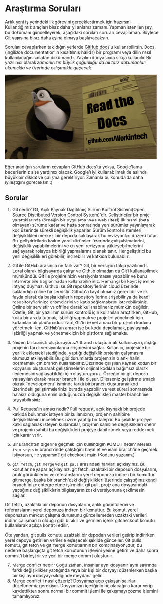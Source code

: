 # Araştırma Soruları

Artık yeni iş yerindeki ilk görevini gerçekleştirmek için hazırsın! Kullandığımız araçları biraz daha iyi anlama zamanı. Yapman istenilen şey, bu dokümanı güncelleyerek, aşağıdaki soruları soruları cevaplaman. Böylece Git yapısına biraz daha aşina olmaya başlayacaksın.

Soruları cevaplarken takıldığın yerlerde [GitHub docs](https://docs.github.com/en)'u kullanabilirsin. Docs, (ingilizce documentation'ın kısaltılmış halidir) bir programı veya dilin nasıl kullanılacağını anlatan dokümandır. Yazılım dünyasında sıkça kullanılır. Bir yazılımcı olarak _zamanınızın büyük çoğunluğu da bu tarz dokümanları okumakla ve üzerinde çalışmakla geçecek_.

![READ THE DOCS](https://github.com/Workintech/FSWeb-S1G1-Projesi-Web-Development-Projesi-icin-Git/blob/main/read-the-docs-wit.gif?raw=true)

Eğer aradığın soruların cevapları GitHub docs'ta yoksa, Google'lama becerileriniz size yardımcı olacak. Google'ı iyi kullanabilmek de aslında büyük bir dikkat ve çalışma gerektiriyor. Zamanla bu konuda da daha iyileştiğini göreceksin :)

## Sorular

1. Git nedir?
Git, Açık Kaynak Dağıtılmış Sürüm Kontrol Sistemi(Open Source Distributed Version Control System)'dir.
Geliştiriciler bir proje yarattıklarında (örneğin bir uygulama veya web sitesi) ilk resmi (beta olmayan) sürüme kadar ve hatta sonrasında yeni sürümler yayınlayarak kod üzerinde sürekli değişiklik yaparlar. Sürüm kontrol sistemleri, değişiklikleri merkezi bir depoda saklayarak bu revizyonları düzenli tutar. Bu, geliştiricilerin kodun yerel sürümleri üzerinde çalışabilmelerini, değişiklik yapabilmelerini ve en yeni revizyonu yükleyebilmelerini sağlayarak kolayca işbirliği yapmalarına olanak tanır. Her geliştirici bu yeni değişiklikleri görebilir, indirebilir ve katkıda bulunabilir.

2. Git ile GitHub arasında ne fark var?
Git, bir versiyon takip yazılımıdır. Lokal olarak bilgisayarda çalışır ve Github olmadan da Git'i kullanabilmek mümkündür. Git ile projelreinizin versiyonlamasını yapabilir ve bunu internete bile bağlanmadan kullanabilirsiniz. Herhangi bir kayıt işlemine ihtiyaç duymaz.
Github ise Git repository'lerinin cloud üzerinde saklandığı online bir servistir. Github'a kayıt olmanız gereklidir ve ek fayda olarak da başka kişilerin repository'lerine erişebilir ya da kendi repository'lerinize erişmelerini ve katkı sağlamalarını isteyebilirsiniz. Online bir servistir ve offline olarak kullanabilneniz mümkün değildir.
Özetle, Git, bir yazılımın sürüm kontrolü için kullanılan araçtırken, GitHub, kodu bir arada tutmak, işbirliği yapmak ve projeleri yönetmek için kullanılan bir platformdur. Yani, Git’in temel amacı bir projenin kodunu yönetmek iken, GitHub’un amacı ise bu kodu depolamak, paylaşmak, işbirliği yapmak ve yönetmek için bir platform sağlamaktır.

3. Neden bir branch oluşturuyoruz?
Branch oluşturmak kullanıcıya çalıştığı projenin farklı versiyonlarına erişmesini sağlar. Kullanıcı, projesine bir yenilik eklemek istediğinde, yaptığı değişiklik projenin çalışmasını olumsuz etkileyebilir. Bu gibi durumlarda projemizin o anki halini bozmamak için branch kullanabiliriz.Üzerinde çalışılan kaynak kodun bir kopyasını oluşturarak geliştirmelerin orijinal koddan bağımsız olarak ilerlemesini sağlayabildiği için oluşturuyoruz. Örneğin bir git deposu varsayılan olarak master branch'i ile oluşur. Dilerseniz geliştirme amaçlı olarak "development" isminde farklı bir branch oluşturarak kod üzerindeki geliştirmelerinizi burada yapabilir ve test süreci sonrasında hatasız olduğuna emin olduğunuzda değişiklikleri master branch'ine taşıyabilirsiniz.

4. Pull Request'in amacı nedir?
Pull request, açık kaynaklı bir projede katkıda bulunmak isteyen bir kullanıcının, projenin sahibine değişikliklerini inceletmek üzere yaptığı bir taleptir. Bu şekilde projeye katkı sağlamak isteyen kullanıcılar, projenin sahibine değişiklikleri önerir ve projenin sahibi bu değişiklikleri projeye dahil etmek veya reddetmek için karar verir.

5. Bir Branchten diğerine geçmek için kullandığın KOMUT nedir? Mesela `isim-soyisim` branch'inde çalıştığını hayal et ve main branch'ine geçmek istiyorsun, ne yaparsın?
git checkout main (Kodunu yazarım.)

6. `git fetch`, `git merge` ve `git pull` arasındaki farkları açıklayınız. Bu konutlar ne yapar açıklayınız.
git fetch, uzaktaki bir deponun dosyalarını, anlık görüntülerini ve referanslarını yerel deponuza indiren bir komuttur. 
git merge, başka bir branch'deki değişiklikleri üzerinde çalıştığınız kendi branch'inize entegre etme işlemidir. 
git pull, proje ana dosyasındaki yaptığınız değişikliklerin bilgisayarınızdaki versiyonuna çekilmesini sağlar. 

Git fetch, uzaktaki bir deponun dosyalarını, anlık görüntülerini ve referanslarını yerel deponuza indiren bir komuttur. Bu komut, yerel deponuzun mevcut çalışma durumunu güncellemeden uzaktaki verileri indirir, çalışmanızı olduğu gibi bırakır ve getirilen içerik gitcheckout komutu kullanılarak açıkça kontrol edilir.

Öte yandan, git pulls komutu uzaktaki bir depodan verileri getirip indirirken yerel depoyu getirilen verilerle eşleşecek şekilde günceller. Git pulls komutu, git fetch ve git merge komutlarının bir kombinasyonudur, bu nedenle başlangıçta git fetch komutunun işlevini yerine getirir ve daha sonra commit’i birleştirir ve yeni bir merge commit oluşturur.

7. Merge conflict nedir?
Çoğu zaman, insanlar aynı dosyanın aynı satırında farklı değişiklikler yaptığında veya bir kişi bir dosyayı düzenlerken başka bir kişi aynı dosyayı sildiğinde meydana gelir.
8. Merge conflict'i nasıl çözeriz?
Dosyamızı açıp çakışan satırları düzeltmemiz gerekiyor. Dosyamızın içeriğinin ne olacağına karar verip kaydettikten sonra normal bir commit işlemi ile çakışmayı çözme işlemini tamamlıyoruz.